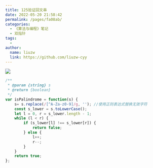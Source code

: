 ```yaml
---
title: 125验证回文串
date: 2022-05-20 21:58:42
permalink: /pages/fa08ab/
categories:
  - 《算法与编程》笔记
  - 双指针
tags:
  -
author:
  name: liuzw
  link: https://github.com/liuzw-cyy
---
```

![](https://cdn.jsdelivr.net/gh/liuzw-cyy/images/img/20220320151910.png)

```js
/**
 * @param {string} s
 * @return {boolean}
 */
var isPalindrome = function(s) {
    s= s.replace(/[^A-Za-z0-9]/g, ''); //使用正则表达式替换无效字符
    const s_lower = s.toLowerCase();
    let l = 0, r = s_lower.length - 1;
    while (l < r) {
        if (s_lower[l] !== s_lower[r]) {
            return false;
        } else {
            l++;
            r--;
        }
    }
    return true;
};
```